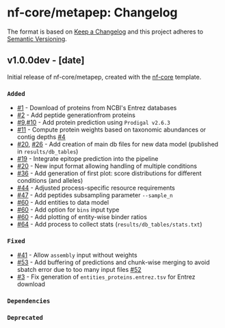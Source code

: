 # nf-core/metapep: Changelog

The format is based on [Keep a Changelog](https://keepachangelog.com/en/1.0.0/)
and this project adheres to [Semantic Versioning](https://semver.org/spec/v2.0.0.html).

## v1.0.0dev - [date]

Initial release of nf-core/metapep, created with the [nf-core](https://nf-co.re/) template.

### `Added`

- [#1](https://github.com/skrakau/metapep/pull/1) - Download of proteins from NCBI's Entrez databases
- [#2](https://github.com/skrakau/metapep/pull/2) - Add peptide generationfrom proteins
- [#9](https://github.com/skrakau/metapep/pull/9),[#10](https://github.com/skrakau/metapep/pull/10) - Add protein prediction using `Prodigal v2.6.3`
- [#11](https://github.com/skrakau/metapep/pull/11) - Compute protein weights based on taxonomic abundances or contig depths [#4](https://github.com/skrakau/metapep/issues/4)
- [#20](https://github.com/skrakau/metapep/pull/20), [#26](https://github.com/skrakau/metapep/pull/26) - Add creation of main db files for new data model (published in `results/db_tables`)
- [#19](https://github.com/skrakau/metapep/pull/19) - Integrate epitope prediction into the pipeline
- [#20](https://github.com/skrakau/metapep/pull/20) - New input format allowing handling of multiple conditions
- [#36](https://github.com/skrakau/metapep/pull/36) - Add generation of first plot: score distributions for different conditions (and alleles)
- [#44](https://github.com/skrakau/metapep/pull/44) - Adjusted process-specific resource requirements
- [#47](https://github.com/skrakau/metapep/pull/47) - Add peptides subsampling parameter `--sample_n`
- [#60](https://github.com/skrakau/metapep/pull/60) - Add entities to data model
- [#60](https://github.com/skrakau/metapep/pull/60) - Add option for `bins` input type
- [#60](https://github.com/skrakau/metapep/pull/60) - Add plotting of entity-wise binder ratios
- [#64](https://github.com/skrakau/metapep/pull/64) - Add process to collect stats (`results/db_tables/stats.txt`)

### `Fixed`

- [#41](https://github.com/skrakau/metapep/pull/41) - Allow `assembly` input without weights
- [#53](https://github.com/skrakau/metapep/pull/53) - Add buffering of predictions and chunk-wise merging to avoid sbatch error due to too many input files [#52](https://github.com/skrakau/metapep/issues/52)
- [#3](https://github.com/nf-core/metapep/pull/3) - Fix generation of `entities_proteins.entrez.tsv` for Entrez download

### `Dependencies`

### `Deprecated`
